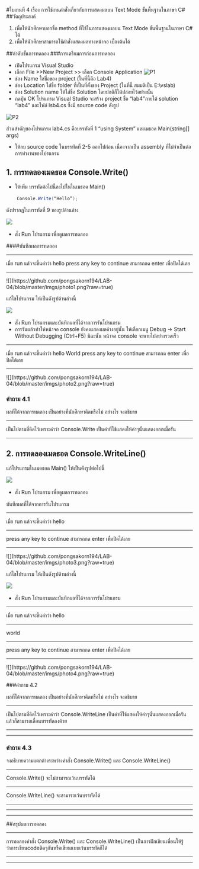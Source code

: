 #ใบงานที่ 4
เรื่อง การใช้งานคำสั่งเกี่ยวกับการแสดงผลบน Text Mode ขั้นพื้นฐานในภาษา C#
##วัตถุประสงค์
1. เพื่อให้นักศึกษาบอกชื่อ method ที่ใช้ในการแสดงผลบน Text Mode ขั้นพื้นฐานในภาษา C# ได้
2. เพื่อให้นักศึกษาสามารถใช้คำสั่งแสดงผลทางหน้าจอ เบื้องต้นได้

##ลำดับขั้นการทดลอง
###การเตรียมการก่อนการทดลอง
  * เปิดโปรแกรม Visual Studio 
  *  เลือก File >>New Project >> เลือก Console Application 
![P1](https://github.com/Desktop-Programming-Lab-2559/LAB-04/blob/master/imgs/P1.png)
  *  ช่อง Name ใส่ชื่อของ project (ในที่นี้คือ Lab4)
  *  ช่อง Location ใส่ชื่อ folder ที่เป็นที่ตั้งของ Project (ในที่นี้ สมมติเป็น E:\vslab)
  *  ช่อง Solution name ให้ใส่ชื่อ Solution โดยปกติก็ให้ปล่อยไว้อย่างนั้น 
  *  กดปุ่ม OK โปรแกรม Visual Studio จะสร้าง project ชื่อ “lab4”ภายใต้ solution “lab4” และไฟล์ lsb4.cs ซึ่งมี source code ดังรูป 

![P2](https://github.com/Desktop-Programming-Lab-2559/LAB-04/blob/master/imgs/P2.png)

ส่วนสำคัญของโปรแกรม lab4.cs  คือบรรทัดที่ 1 “using System” และเมธอด Main(string[] args)


 *  ให้ลบ source code ในบรรทัดที่ 2-5 ออกไปก่อน เนื่องจากเป็น assembly ที่ไม่จำเป็นต่อการทำงานของโปรแกรม 

## 1. การทดลองเมดธอด Console.Write()
* ให้เพิ่ม บรรทัดต่อไปนี้ลงไปในในเมธอด Main()
```csharp 
    Console.Write(“Hello”);
```
ดังปรากฏในบรรทัดที่ 9 ของรูปด้านล่าง 

![](https://github.com/Desktop-Programming-Lab-2559/LAB-04/blob/master/imgs/P3.png)
 
 * สั่ง Run โปรแกรม เพื่อดูผลการทดลอง 

####บันทึกผลการทดลอง
<hr> เมื่อ run แล้วจะขึ้นคำว่า hello press any key to continue สามารถกด enter เพื่อปิดได้เลย
<hr>
![](https://github.com/pongsakorn194/LAB-04/blob/master/imgs/photo1.png?raw=true)

แก้ไขโปรแกรม ให้เป็นดังรูปด้านล่างนี้    

![](https://github.com/Desktop-Programming-Lab-2559/LAB-04/blob/master/imgs/P4.png)

 * สั่ง Run โปรแกรมและบันทึกผลที่ได้จากการรันโปรแกรม
 * การรันแล้วทำให้หน้าจอ console ยังคงแสดงผลค้างอยู่นั้น ให้เลือกเมนู Debug -> Start Without Debugging (Ctrl+F5) มิฉะนั้น หน้าจอ console จะหายไปอย่างรวดเร็ว
<hr> เมื่อ run แล้วจะขึ้นคำว่า hello World press any key to continue สามารถกด enter เพื่อปิดได้เลย
<hr>
![](https://github.com/pongsakorn194/LAB-04/blob/master/imgs/photo2.png?raw=true)


### คำถาม 4.1 

ผลที่ได้จากการทดลอง เป็นอย่างที่นักศึกษาคิดหรือไม่ อย่างไร  จงอธิบาย
<hr> เป็นไปตามที่คิดไว้เพราะคำว่า Console.Write เป็นคำที่ใช้แสดงให้คำๆนั้นแสดงออกเมื่อรัน
<hr>



## 2. การทดลองเมดธอด Console.WriteLine()

แก้โปรแกรมในเมดธอด Main() ให้เป็นดังรูปต่อไปนี้

![](https://github.com/Desktop-Programming-Lab-2559/LAB-04/blob/master/imgs/P5.png)

 * สั่ง Run โปรแกรม เพื่อดูผลการทดลอง 

บันทึกผลที่ได้จากการรันโปรแกรม
<hr> เมื่อ run แล้วจะขึ้นคำว่า hello 
<hr> press any key to continue สามารถกด enter เพื่อปิดได้เลย
<hr>
![](https://github.com/pongsakorn194/LAB-04/blob/master/imgs/photo3.png?raw=true)

แก้ไขโปรแกรม ให้เป็นดังรูปด้านล่างนี้

![](https://github.com/Desktop-Programming-Lab-2559/LAB-04/blob/master/imgs/P6.png)

 * สั่ง Run โปรแกรมและบันทึกผลที่ได้จากการรันโปรแกรม
<hr> เมื่อ run แล้วจะขึ้นคำว่า hello 
<hr> world
<hr> press any key to continue สามารถกด enter เพื่อปิดได้เลย
<hr>
![](https://github.com/pongsakorn194/LAB-04/blob/master/imgs/photo4.png?raw=true)

###คำถาม 4.2

ผลที่ได้จากการทดลอง เป็นอย่างที่นักศึกษาคิดหรือไม่ อย่างไร  จงอธิบาย
<hr> เป็นไปตามที่คิดไว้เพราะคำว่า Console.WriteLine เป็นคำที่ใช้แสดงให้คำๆนั้นแสดงออกเมื่อรันแล้วก็สามารถเลื่อนบรรทัดลงด้วย
<hr>
<hr>


### คำถาม 4.3 

จงอธิบายความแตกต่างระหว่างคำสั่ง Console.Write() และ Console.WriteLine()
<hr> Console.Write() จะไม่สามารถเว้นบรรทัดได้
<hr> Console.WriteLine() จะสามารถเว้นบรรทัดได้
<hr>
<hr>
<hr>

##สรุปผลการทดลอง

<hr> การทดลองคำสั่ง  Console.Write() และ Console.WriteLine()  เป็นการฝึกเขียนเพื่อนให้รู้ว่าการเขียนcodeติดๆกันหรือเขียนแบบเว้นบรรทัดก็ได้
<hr>
<hr>



